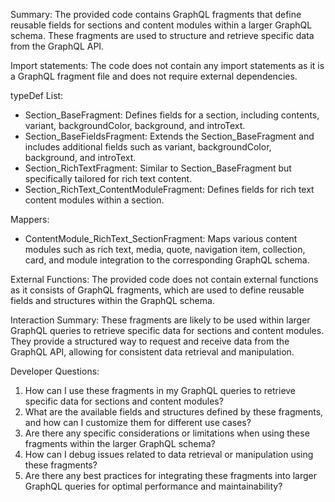 Summary:
The provided code contains GraphQL fragments that define reusable fields for sections and content modules within a larger GraphQL schema. These fragments are used to structure and retrieve specific data from the GraphQL API.

Import statements:
The code does not contain any import statements as it is a GraphQL fragment file and does not require external dependencies.

typeDef List:
- Section_BaseFragment: Defines fields for a section, including contents, variant, backgroundColor, background, and introText.
- Section_BaseFieldsFragment: Extends the Section_BaseFragment and includes additional fields such as variant, backgroundColor, background, and introText.
- Section_RichTextFragment: Similar to Section_BaseFragment but specifically tailored for rich text content.
- Section_RichText_ContentModuleFragment: Defines fields for rich text content modules within a section.

Mappers:
- ContentModule_RichText_SectionFragment: Maps various content modules such as rich text, media, quote, navigation item, collection, card, and module integration to the corresponding GraphQL schema.

External Functions:
The provided code does not contain external functions as it consists of GraphQL fragments, which are used to define reusable fields and structures within the GraphQL schema.

Interaction Summary:
These fragments are likely to be used within larger GraphQL queries to retrieve specific data for sections and content modules. They provide a structured way to request and receive data from the GraphQL API, allowing for consistent data retrieval and manipulation.

Developer Questions:
1. How can I use these fragments in my GraphQL queries to retrieve specific data for sections and content modules?
2. What are the available fields and structures defined by these fragments, and how can I customize them for different use cases?
3. Are there any specific considerations or limitations when using these fragments within the larger GraphQL schema?
4. How can I debug issues related to data retrieval or manipulation using these fragments?
5. Are there any best practices for integrating these fragments into larger GraphQL queries for optimal performance and maintainability?